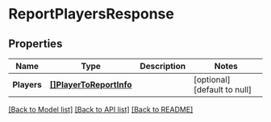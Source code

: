 # ReportPlayersResponse

## Properties
Name | Type | Description | Notes
------------ | ------------- | ------------- | -------------
**Players** | [**[]PlayerToReportInfo**](PlayerToReportInfo.md) |  | [optional] [default to null]

[[Back to Model list]](../README.md#documentation-for-models) [[Back to API list]](../README.md#documentation-for-api-endpoints) [[Back to README]](../README.md)



